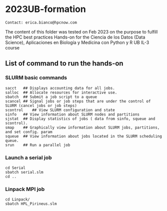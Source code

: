 # 2023UB-formation
```
Contact: erica.bianco@hpcnow.com
```
The content of this folder was tested on Feb 2023 on the purpose to fulfill the HPC best practices Hands-on for the
Ciencia de los Datos (Data Science), Aplicaciones en Biología y Medicina con Python y R
UB IL-3 course

## List of command to run the hands-on #

### SLURM basic commands
```
sacct	## Displays accounting data for all jobs.
salloc	## Allocate resources for interactive use.
sbatch	## Submit a job script to a queue
scancel	## Signal jobs or job steps that are under the control of SLURM (cancel jobs or job steps)
scontrol	## View SLURM configuration and state
sinfo	## View information about SLURM nodes and partitions
sjstat	## Display statistics of jobs ( data from sinfo, squeue and scontrol).
smap	## Graphically view information about SLURM jobs, partitions, and set config. param
squeue	## View information about jobs located in the SLURM scheduling queue.
srun	## Run a parallel job
```

### Launch a serial job
```
cd Serial
sbatch serial.slm
cd ..
```

### Linpack MPI job
```
cd Linpack/
sbatch HPL_Pirineus.slm
```

